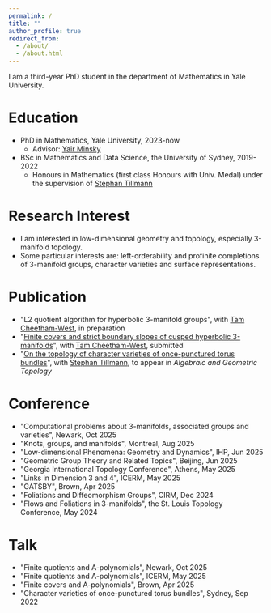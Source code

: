 ```yaml
---
permalink: /
title: ""
author_profile: true
redirect_from: 
  - /about/
  - /about.html
---
```




I am a third-year PhD student in the department of Mathematics in Yale University.

Education
======

- PhD in Mathematics, Yale University, 2023-now
  - Advisor: [Yair Minsky](https://sites.google.com/view/yair-minsky/home)
- BSc in Mathematics and Data Science, the University of Sydney, 2019-2022
  - Honours in Mathematics (first class Honours with Univ. Medal) under the supervision of [Stephan Tillmann](https://www.maths.usyd.edu.au/u/tillmann/index.html)

Research Interest
======
- I am interested in low-dimensional geometry and topology, especially 3-manifold topology.
- Some particular interests are: left-orderability and profinite completions of 3-manifold groups, character varieties and surface representations.

Publication
======
- "L2 quotient algorithm for hyperbolic 3-manifold groups", with [Tam Cheetham-West](https://sites.google.com/view/tam-cheetham-west/home), in preparation
- "[Finite covers and strict boundary slopes of cusped hyperbolic 3-manifolds](https://arxiv.org/abs/2506.12289)", with [Tam Cheetham-West](https://sites.google.com/view/tam-cheetham-west/home), submitted
- "[On the topology of character varieties of once-punctured torus bundles](https://arxiv.org/abs/2206.14954)", with [Stephan Tillmann](https://www.maths.usyd.edu.au/u/tillmann/index.html), to appear in *Algebraic and Geometric Topology*

Conference
======
- "Computational problems about 3-manifolds, associated groups and varieties", Newark, Oct 2025
- "Knots, groups, and manifolds", Montreal, Aug 2025
- "Low-dimensional Phenomena: Geometry and Dynamics", IHP, Jun 2025
- "Geometric Group Theory and Related Topics", Beijing, Jun 2025
- "Georgia International Topology Conference", Athens, May 2025
- "Links in Dimension 3 and 4", ICERM, May 2025
- "GATSBY", Brown, Apr 2025
- "Foliations and Diffeomorphism Groups", CIRM, Dec 2024
- "Flows and Foliations in 3-manifolds", the St. Louis Topology Conference, May 2024

Talk
======
- "Finite quotients and A-polynomials", Newark, Oct 2025
- "Finite quotients and A-polynomials", ICERM, May 2025
- "Finite covers and A-polynomials", Brown, Apr 2025
- "Character varieties of once-punctured torus bundles", Sydney, Sep 2022
